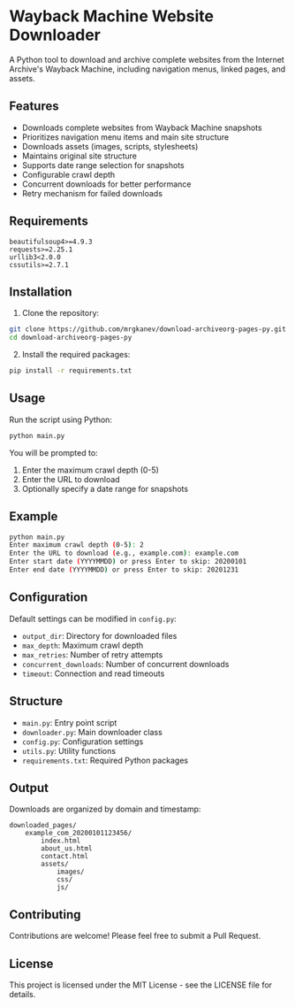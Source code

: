 # Wayback Machine Website Downloader

A Python tool to download and archive complete websites from the Internet Archive's Wayback Machine, including navigation menus, linked pages, and assets.

## Features

- Downloads complete websites from Wayback Machine snapshots
- Prioritizes navigation menu items and main site structure
- Downloads assets (images, scripts, stylesheets)
- Maintains original site structure
- Supports date range selection for snapshots
- Configurable crawl depth
- Concurrent downloads for better performance
- Retry mechanism for failed downloads

## Requirements

```
beautifulsoup4>=4.9.3
requests>=2.25.1
urllib3<2.0.0
cssutils>=2.7.1
```

## Installation

1. Clone the repository:
```bash
git clone https://github.com/mrgkanev/download-archiveorg-pages-py.git
cd download-archiveorg-pages-py
```

2. Install the required packages:
```bash
pip install -r requirements.txt
```

## Usage

Run the script using Python:

```bash
python main.py
```

You will be prompted to:
1. Enter the maximum crawl depth (0-5)
2. Enter the URL to download
3. Optionally specify a date range for snapshots

## Example

```bash
python main.py
Enter maximum crawl depth (0-5): 2
Enter the URL to download (e.g., example.com): example.com
Enter start date (YYYYMMDD) or press Enter to skip: 20200101
Enter end date (YYYYMMDD) or press Enter to skip: 20201231
```

## Configuration

Default settings can be modified in `config.py`:
- `output_dir`: Directory for downloaded files
- `max_depth`: Maximum crawl depth
- `max_retries`: Number of retry attempts
- `concurrent_downloads`: Number of concurrent downloads
- `timeout`: Connection and read timeouts

## Structure

- `main.py`: Entry point script
- `downloader.py`: Main downloader class
- `config.py`: Configuration settings
- `utils.py`: Utility functions
- `requirements.txt`: Required Python packages

## Output

Downloads are organized by domain and timestamp:
```
downloaded_pages/
    example_com_20200101123456/
        index.html
        about_us.html
        contact.html
        assets/
            images/
            css/
            js/
```

## Contributing

Contributions are welcome! Please feel free to submit a Pull Request.

## License

This project is licensed under the MIT License - see the LICENSE file for details.